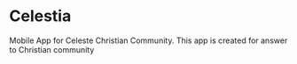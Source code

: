 # Celestia
Mobile App for Celeste Christian Community. This app is created for answer to Christian community
